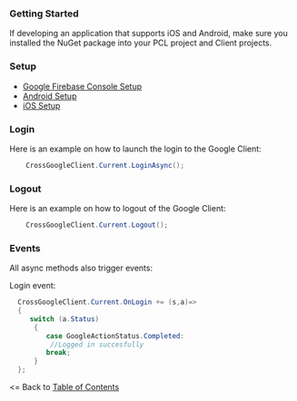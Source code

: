 ### Getting Started

If developing an application that supports iOS and Android, make sure you installed the NuGet package into your PCL project and Client projects.

### Setup
* [Google Firebase Console Setup](GoogleFirebaseConsoleSetup.md)
* [Android Setup](AndroidSetup.md)
* [iOS Setup](iOSSetup.md)

### Login

Here is an example on how to launch the login to the Google Client:

```cs
    CrossGoogleClient.Current.LoginAsync();
```

### Logout

Here is an example on how to logout of the Google Client:

```cs
    CrossGoogleClient.Current.Logout();
```

### Events

All async methods also trigger events:

Login event:

```cs
  CrossGoogleClient.Current.OnLogin += (s,a)=> 
  {
     switch (a.Status)
      {
         case GoogleActionStatus.Completed:
          //Logged in succesfully
         break;
      }
  };
```

<= Back to [Table of Contents](../README.md)